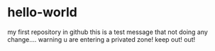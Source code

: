 # hello-world
my first repository in github
this is a test message that not doing any change....
warning
u are entering a privated zone!
keep out!
out!
